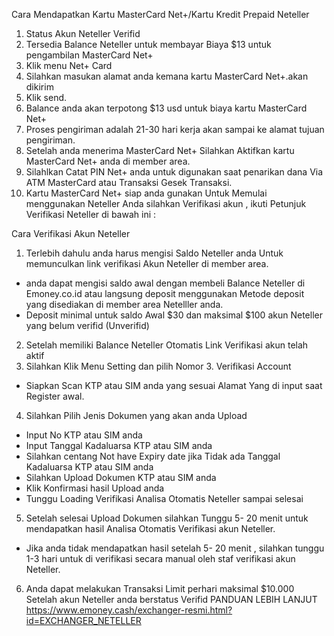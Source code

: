 Cara Mendapatkan Kartu MasterCard Net+/Kartu Kredit Prepaid Neteller
1. Status Akun Neteller Verifid
2. Tersedia Balance Neteller untuk membayar Biaya $13 untuk pengambilan MasterCard Net+
3. Klik menu Net+ Card
4. Silahkan masukan alamat anda kemana kartu MasterCard Net+.akan dikirim
5. Klik send.
6. Balance anda akan terpotong $13 usd untuk biaya kartu MasterCard Net+
7. Proses pengiriman adalah 21-30 hari kerja akan sampai ke alamat tujuan pengiriman.
8. Setelah anda menerima MasterCard Net+ Silahkan Aktifkan kartu MasterCard Net+ anda di member area.
9. Silahlkan Catat PIN Net+ anda untuk digunakan saat penarikan dana Via ATM MasterCard atau Transaksi Gesek Transaksi.
10. Kartu MasterCard Net+ siap anda gunakan
Untuk Memulai menggunakan Neteller Anda silahkan Verifikasi akun , ikuti Petunjuk Verifikasi Neteller di bawah ini :


Cara Verifikasi Akun Neteller
1. Terlebih dahulu anda harus mengisi Saldo Neteller anda Untuk memunculkan link verifikasi Akun Neteller di member area.
* anda dapat mengisi saldo awal dengan membeli Balance Neteller di Emoney.co.id atau langsung deposit menggunakan Metode deposit yang disediakan di member area Netelller anda.
* Deposit minimal untuk saldo Awal $30 dan maksimal $100 akun Neteller yang belum verifid (Unverifid)
2. Setelah memiliki Balance Neteller Otomatis Link Verifikasi akun telah aktif
3. Silahkan Klik Menu Setting dan pilih Nomor 3. Verifikasi Account
* Siapkan Scan KTP atau SIM anda yang sesuai Alamat Yang di input saat Register awal.
4. Silahkan Pilih Jenis Dokumen yang akan anda Upload
* Input No KTP atau SIM anda
* Input Tanggal Kadaluarsa KTP atau SIM anda
* Silahkan centang Not have Expiry date jika Tidak ada Tanggal Kadaluarsa KTP atau SIM anda
* Silahkan Upload Dokumen KTP atau SIM anda
* Klik Konfirmasi hasil Upload anda
* Tunggu Loading Verifikasi Analisa Otomatis Neteller sampai selesai
5. Setelah selesai Upload Dokumen silahkan Tunggu 5- 20 menit untuk mendapatkan hasil Analisa Otomatis Verifikasi akun Neteller.
* Jika anda tidak mendapatkan hasil setelah 5- 20 menit , silahkan tunggu 1-3 hari untuk di verifikasi secara manual oleh staf verifikasi akun Neteller.
6. Anda dapat melakukan Transaksi Limit perhari maksimal $10.000 Setelah akun Neteller anda berstatus Verifid
PANDUAN LEBIH LANJUT
https://www.emoney.cash/exchanger-resmi.html?id=EXCHANGER_NETELLER
